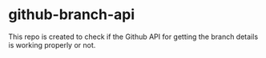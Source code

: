 # github-branch-api
This repo is created to check if the Github API for getting the branch details is working properly or not. 
